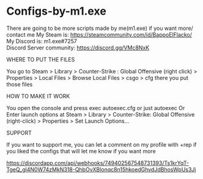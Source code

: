 # Configs-by-m1.exe
There are going to be more scripts made by me(m1.exe) if you want more/ contact me
My Steam is: https://steamcommunity.com/id/BappoElFlacko/           
My Discord is: m1.exe#7257                   
Discord Server community: https://discord.gg/VMc8NxK

WHERE TO PUT THE FILES

You go to Steam > Library > Counter-Strike : Global Offensive (right click) > Properties > Local Files > Browse Local Files > csgo > cfg
there you put those files              

HOW TO MAKE IT WORK

You open the console and press exec autoexec.cfg or just autoexec
Or Enter launch options at Steam > Library > Counter-Strike: Global Offensive (right-click) > Properties > Set Launch Options...


SUPPORT

If you want to support me, you can let a comment on my profile with +rep if you liked the configs
that will let me know if you want more

https://discordapp.com/api/webhooks/749402567548731393/Ts1krYqT-TgeQ_gl4N0W74zMkN318-QhbOvXBlonqc8n15hkoedGhvdJdBhosWpUs3Jj
